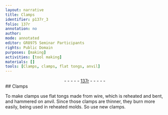 ```yaml
---
layout: narrative
title: Clamps
identifier: p137r_3
folio: 137r
annotation: no
author:
mode: annotated
editor: GR8975 Seminar Participants
rights: Public Domain
purposes: [making]
activities: [tool making]
materials: []
tools: [Clamps, clamps, flat tongs, anvil]
---
```


 <div class="folio" align="center">- - - - - <a href="http://gallica.bnf.fr/ark:/12148/btv1b10500001g/f279.image" target="_blank">137r</a> - - - - - </div> 
##  <span class="tool">Clamps</span> 

  <span class="activity"></span> 
 To make <span class="tool">clamps</span> use <span class="tool">flat tongs</span> made from wire, which is reheated and bent, and hammered on <span class="tool">anvil</span>. Since those <span class="tool">clamps</span> are thinner, they burn more easily, being used in reheated molds. So use new clamps. 
 <span class="figure"></span> 